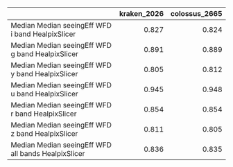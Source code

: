 |                                                     |   kraken_2026 |   colossus_2665 |
|:----------------------------------------------------|--------------:|----------------:|
| Median Median seeingEff WFD i band HealpixSlicer    |         0.827 |           0.824 |
| Median Median seeingEff WFD g band HealpixSlicer    |         0.891 |           0.889 |
| Median Median seeingEff WFD y band HealpixSlicer    |         0.805 |           0.812 |
| Median Median seeingEff WFD u band HealpixSlicer    |         0.945 |           0.948 |
| Median Median seeingEff WFD r band HealpixSlicer    |         0.854 |           0.854 |
| Median Median seeingEff WFD z band HealpixSlicer    |         0.811 |           0.805 |
| Median Median seeingEff WFD all bands HealpixSlicer |         0.836 |           0.835 |
